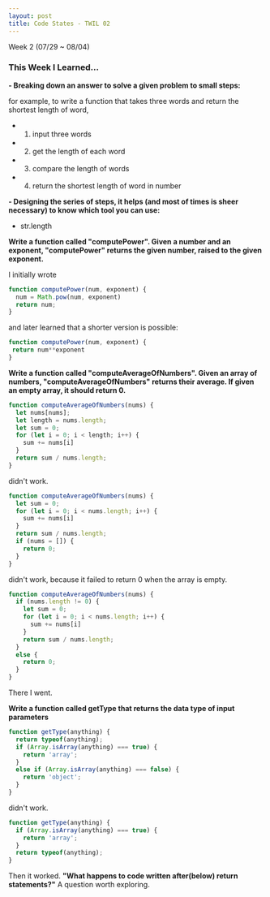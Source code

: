 ```yaml
---
layout: post
title: Code States - TWIL 02
---
```


Week 2 (07/29 ~ 08/04)
### This Week I Learned...

**- Breaking down an answer to solve a given problem to small steps:**

for example, to write a function that takes three words and return the shortest length of word,
  - 1) input three words
  - 2) get the length of each word
  - 3) compare the length of words
  - 4) return the shortest length of word in number
  
**- Designing the series of steps, it helps (and most of times is sheer necessary) to know which tool you can use:**

- str.length

**Write a function called "computePower". 
Given a number and an exponent, "computePower" returns the given number, raised to the given exponent.**

I initially wrote
```JavaScript
function computePower(num, exponent) {
  num = Math.pow(num, exponent)
  return num;
}
```
and later learned that a shorter version is possible:
```JavaScript
function computePower(num, exponent) {
 return num**exponent
}
```

**Write a function called "computeAverageOfNumbers". 
Given an array of numbers, "computeAverageOfNumbers" returns their average.
If given an empty array, it should return 0.**

```JavaScript
function computeAverageOfNumbers(nums) {
  let nums[nums];
  let length = nums.length;
  let sum = 0;
  for (let i = 0; i < length; i++) {
    sum += nums[i]
  }
  return sum / nums.length;
}
```
didn't work.

```JavaScript
function computeAverageOfNumbers(nums) {
  let sum = 0;
  for (let i = 0; i < nums.length; i++) {
    sum += nums[i]
  }
  return sum / nums.length;
  if (nums = []) {
    return 0;
  }
}
```
didn't work, because it failed to return 0 when the array is empty.

```JavaScript
function computeAverageOfNumbers(nums) {
  if (nums.length != 0) {
    let sum = 0;
    for (let i = 0; i < nums.length; i++) {
      sum += nums[i]
    }
    return sum / nums.length;
  }
  else {
    return 0;
  }
}
```
There I went.

**Write a function called getType that returns the data type of input parameters**

```JavaScript
function getType(anything) {
  return typeof(anything);
  if (Array.isArray(anything) === true) {
    return 'array';
  }
  else if (Array.isArray(anything) === false) {
    return 'object';
  }
}
```
didn't work.

```JavaScript
function getType(anything) {
  if (Array.isArray(anything) === true) {
    return 'array';
  }
  return typeof(anything);
}
```
Then it worked. 
**"What happens to code written after(below) return statements?"** A question worth exploring.

